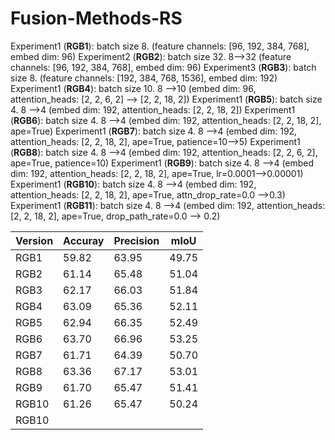 # Fusion-Methods-RS

Experiment1 (**RGB1**): batch size 8. (feature channels: [96, 192, 384, 768], embed dim: 96)
Experiment2 (**RGB2**): batch size 32. 8-->32 (feature channels: [96, 192, 384, 768], embed dim: 96)
Experiment3 (**RGB3**): batch size 8. (feature channels: [192, 384, 768, 1536], embed dim: 192)
Experiment1 (**RGB4**): batch size 10. 8 -->10 (embed dim: 96, attention_heads: [2, 2, 6, 2] --> [2, 2, 18, 2])
Experiment1 (**RGB5**): batch size 4. 8 -->4 (embed dim: 192, attention_heads: [2, 2, 18, 2])
Experiment1 (**RGB6**): batch size 4. 8 -->4 (embed dim: 192, attention_heads: [2, 2, 18, 2], ape=True)
Experiment1 (**RGB7**): batch size 4. 8 -->4 (embed dim: 192, attention_heads: [2, 2, 18, 2], ape=True, patience=10-->5)
Experiment1 (**RGB8**): batch size 4. 8 -->4 (embed dim: 192, attention_heads: [2, 2, 6, 2], ape=True, patience=10)
Experiment1 (**RGB9**): batch size 4. 8 -->4 (embed dim: 192, attention_heads: [2, 2, 18, 2], ape=True, lr=0.0001-->0.00001)
Experiment1 (**RGB10**): batch size 4. 8 -->4 (embed dim: 192, attention_heads: [2, 2, 18, 2], ape=True, attn_drop_rate=0.0 -->0.3)
Experiment1 (**RGB11**): batch size 4. 8 -->4 (embed dim: 192, attention_heads: [2, 2, 18, 2], ape=True, drop_path_rate=0.0 --> 0.2)


| Version | Accuray | Precision | mIoU |
| ------- | ------- | --------- | ---- |
| RGB1 | 59.82 | 63.95 | 49.75 | 
| RGB2 | 61.14 | 65.48 | 51.04 |
| RGB3 | 62.17 | 66.03 | 51.84 |
| RGB4 | 63.09 | 65.36 | 52.11 |
| RGB5 | 62.94 | 66.35 | 52.49 |
| RGB6 | 63.70 | 66.96 | 53.25 | 
| RGB7 | 61.71 | 64.39 | 50.70 | 
| RGB8 | 63.36 | 67.17 | 53.01 | 
| RGB9 | 61.70 | 65.47 | 51.41 | 
| RGB10 | 61.26 | 65.47 | 50.24 | 
| RGB10 |  |  |  | 
